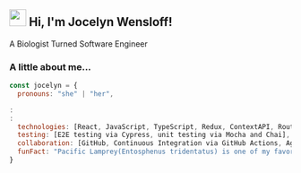 ## <img src="https://media.giphy.com/media/m0dmKBkncVETJv2h0S/giphy.gif" width="30"> Hi, I'm Jocelyn Wensloff!

A Biologist Turned Software Engineer
### A little about me...  

```javascript
const jocelyn = {
  pronouns: "she" | "her",

: 
: 
  technologies: [React, JavaScript, TypeScript, Redux, ContextAPI, Router, SASS/CSS, HTML, Node.js, Express.js, Webpack, R, GIS],
  testing: [E2E testing via Cypress, unit testing via Mocha and Chai],
  collaboration: [GitHub, Continuous Integration via GitHub Actions, Agile Development ]
  funFact: "Pacific Lamprey(Entosphenus tridentatus) is one of my favorite fish!"
}
```
